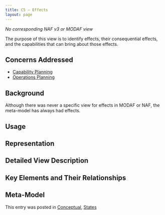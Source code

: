 ```yaml
---
title: C5 – Effects
layout: page
---
```



*No corresponding NAF v3 or MODAF view*


The purpose of this view is to identify effects, their consequential
effects, and the capabilities that can bring about those effects.

## Concerns Addressed

-   [Capability Planning](/glossary/capability-planning/)
-   [Operations Planning](/glossary/operations-planning/)

## Background

Although there was never a specific view for effects in MODAF or NAF,
the meta-model has always had effects.

## Usage


## Representation


## Detailed View Description


## Key Elements and Their Relationships


## Meta-Model

This entry was posted in
[Conceptual](http://nafdocs.org/category/conceptual/),
[States](http://nafdocs.org/category/behaviour/states/)


